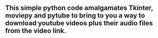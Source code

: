 ﻿## This simple python code amalgamates Tkinter, moviepy and pytube to bring to you a way to download youtube videos plus their audio files from the video link.

